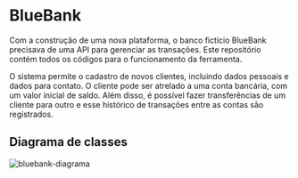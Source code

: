 # BlueBank

Com a construção de uma nova plataforma, o banco fictício BlueBank precisava de
uma API para gerenciar as transações. Este repositório contém todos os códigos para o funcionamento da ferramenta.

O sistema permite o cadastro de novos clientes, incluindo dados pessoais e
dados para contato. O cliente pode ser atrelado a uma conta bancária, com um valor
inicial de saldo. Além disso, é possível fazer transferências de um cliente para outro e esse
histórico de transações entre as contas são registrados.

## Diagrama de classes
![bluebank-diagrama](https://user-images.githubusercontent.com/38514137/140539023-0e1006f4-9799-4714-9814-a0c22d6750ae.png)
